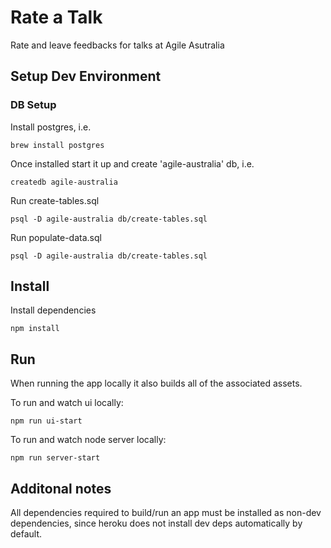 # Rate a Talk

Rate and leave feedbacks for talks at Agile Asutralia

## Setup Dev Environment

### DB Setup
Install postgres, i.e.

 `brew install postgres`

Once installed start it up and create 'agile-australia' db, i.e.

  `createdb agile-australia`

Run create-tables.sql

  `psql -D agile-australia db/create-tables.sql`

Run populate-data.sql

  `psql -D agile-australia db/create-tables.sql`

## Install

Install dependencies

  `npm install`

## Run

When running the app locally it also builds all of the associated assets.

To run and watch ui locally:

  `npm run ui-start`

To run and watch node server locally:

  `npm run server-start`

## Additonal notes

All dependencies required to build/run an app must be installed as non-dev dependencies, since heroku does not install dev deps automatically by default.
